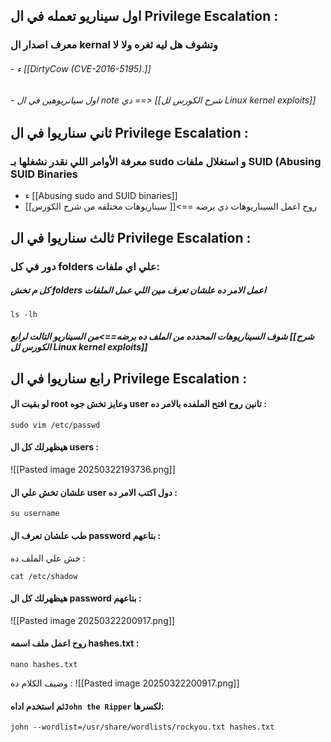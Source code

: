 ## اول سيناريو تعمله في ال Privilege Escalation :

### معرف اصدار ال kernal وتشوف هل ليه ثغره ولا لا

###### -  ء  [[DirtyCow (CVE-2016-5195).]]
###### - اول سيانريوهين في ال note دي ==> [[شرح الكورس لل Linux kernel exploits]]


## ثاني سناريوا في ال Privilege Escalation :
  ### معرفة الأوامر اللي نقدر نشغلها بـ sudo و   استغلال ملفات SUID (Abusing SUID Binaries
  
  - ء [[Abusing sudo and SUID binaries]]
  - روح اعمل السيناريوهات دي برضه ==>[[ سيناريوهات مختلفه من شرح الكورس]]



## ثالث سناريوا في ال Privilege Escalation :
### دور في كل folders علي اي ملفات:

##### كل م تخش folders اعمل الامر  ده علشان تعرف مين اللي عمل الملفات 
```
ls -lh
```

##### شوف السيناريوهات  المحدده من الملف ده برضه==>من السيناريو التالت لرابع  [[شرح الكورس لل Linux kernel exploits]]


## رابع سناريوا في ال Privilege Escalation :
#### لو بقيت ال root وعايز تخش جوه user تانين روح افتح الملفده بالامر ده :

```
sudo vim /etc/passwd
```
#### هيظهرلك كل ال users :
![[Pasted image 20250322193736.png]]

#### علشان تخش علي ال user دول اكتب الامر ده :
```
su username
```

#### طب علشان تعرف ال password بتاعهم :
خش علي الملف ده :
```
cat /etc/shadow
```
#### هيظهرلك كل ال password بتاعهم :
![[Pasted image 20250322200917.png]]

#### روح اعمل ملف اسمه hashes.txt :

```
nano hashes.txt
```
وضيف الكلام ده :
![[Pasted image 20250322200917.png]]
#### ثم استخدم  اداه`John the Ripper` لكسرها:
```
john --wordlist=/usr/share/wordlists/rockyou.txt hashes.txt
```
